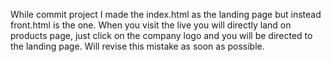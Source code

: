 While commit project I made the index.html as the landing page but instead front.html is the one. When you visit the live you will directly land on products page, just click on the company logo and you will be directed to the landing page. Will revise this mistake as soon as possible.
